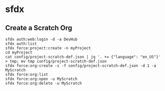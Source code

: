 # sfdx

## Create a Scratch Org

    sfdx auth:web:login -d -a DevHub
    sfdx auth:list
    sfdx force:project:create -n myProject
    cd myProject
    cat config/project-scratch-def.json | jq '. += {"language": "en_US"}' > tmp; mv tmp config/project-scratch-def.json
    sfdx force:org:create -s -f config/project-scratch-def.json -d 1 -a MyScratch
    sfdx force:org:list
    sfdx force:org:open -u MyScratch
    sfdx force:org:delete -u MyScratch
